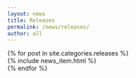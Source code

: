 ```yaml
---
layout: news
title: Releases
permalink: /news/releases/
author: all
---
```


<div class="grid">
{% for post in site.categories.releases %}
<div class="unit whole entry">
{% include news_item.html %}
</div>
{% endfor %}
<div class="clear"></div>
</div>

